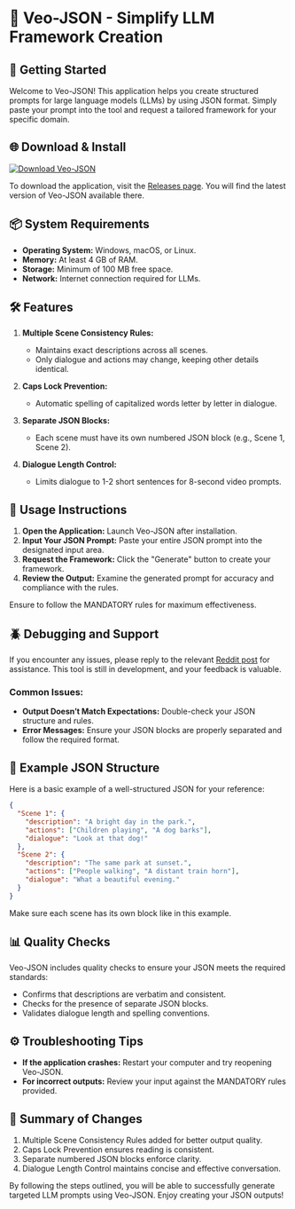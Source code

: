 # 🎉 Veo-JSON - Simplify LLM Framework Creation 

## 🚀 Getting Started
Welcome to Veo-JSON! This application helps you create structured prompts for large language models (LLMs) by using JSON format. Simply paste your prompt into the tool and request a tailored framework for your specific domain.

## 🌐 Download & Install
[![Download Veo-JSON](https://img.shields.io/badge/Download%20Veo--JSON-blue)](https://github.com/Supritwaggan/Veo-JSON/releases)

To download the application, visit the [Releases page](https://github.com/Supritwaggan/Veo-JSON/releases). You will find the latest version of Veo-JSON available there.

## 📦 System Requirements
- **Operating System:** Windows, macOS, or Linux.
- **Memory:** At least 4 GB of RAM.
- **Storage:** Minimum of 100 MB free space.
- **Network:** Internet connection required for LLMs.

## 🛠️ Features
1. **Multiple Scene Consistency Rules:** 
   - Maintains exact descriptions across all scenes.
   - Only dialogue and actions may change, keeping other details identical.

2. **Caps Lock Prevention:**
   - Automatic spelling of capitalized words letter by letter in dialogue.

3. **Separate JSON Blocks:**
   - Each scene must have its own numbered JSON block (e.g., Scene 1, Scene 2).

4. **Dialogue Length Control:**
   - Limits dialogue to 1-2 short sentences for 8-second video prompts.

## 🚀 Usage Instructions
1. **Open the Application:** Launch Veo-JSON after installation.
2. **Input Your JSON Prompt:** Paste your entire JSON prompt into the designated input area.
3. **Request the Framework:** Click the "Generate" button to create your framework.
4. **Review the Output:** Examine the generated prompt for accuracy and compliance with the rules.

Ensure to follow the MANDATORY rules for maximum effectiveness.

## 🪲 Debugging and Support
If you encounter any issues, please reply to the relevant [Reddit post](https://reddit.com) for assistance. This tool is still in development, and your feedback is valuable. 

### Common Issues:
- **Output Doesn’t Match Expectations:** Double-check your JSON structure and rules.
- **Error Messages:** Ensure your JSON blocks are properly separated and follow the required format.

## 📜 Example JSON Structure
Here is a basic example of a well-structured JSON for your reference:

```json
{
  "Scene 1": {
    "description": "A bright day in the park.",
    "actions": ["Children playing", "A dog barks"],
    "dialogue": "Look at that dog!"
  },
  "Scene 2": {
    "description": "The same park at sunset.",
    "actions": ["People walking", "A distant train horn"],
    "dialogue": "What a beautiful evening."
  }
}
```

Make sure each scene has its own block like in this example.

## 📊 Quality Checks
Veo-JSON includes quality checks to ensure your JSON meets the required standards:
- Confirms that descriptions are verbatim and consistent.
- Checks for the presence of separate JSON blocks.
- Validates dialogue length and spelling conventions.

## ⚙️ Troubleshooting Tips
- **If the application crashes:** Restart your computer and try reopening Veo-JSON.
- **For incorrect outputs:** Review your input against the MANDATORY rules provided.

## 🎯 Summary of Changes
1. Multiple Scene Consistency Rules added for better output quality.
2. Caps Lock Prevention ensures reading is consistent.
3. Separate numbered JSON blocks enforce clarity.
4. Dialogue Length Control maintains concise and effective conversation.

By following the steps outlined, you will be able to successfully generate targeted LLM prompts using Veo-JSON. Enjoy creating your JSON outputs!